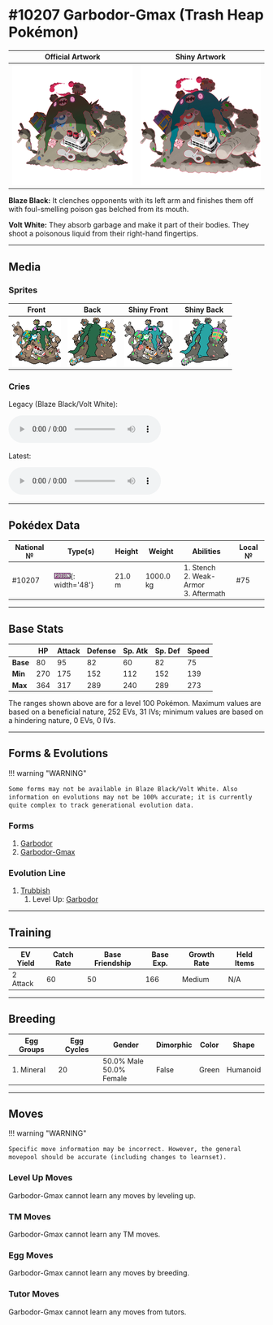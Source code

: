 # #10207 Garbodor-Gmax (Trash Heap Pokémon)

| Official Artwork | Shiny Artwork |
| --- | --- |
| ![Official Artwork](https://raw.githubusercontent.com/PokeAPI/sprites/master/sprites/pokemon/other/official-artwork/10207.png) | ![Shiny Artwork](https://raw.githubusercontent.com/PokeAPI/sprites/master/sprites/pokemon/other/official-artwork/shiny/10207.png) |

**Blaze Black:** It clenches opponents with its left arm and finishes them off with foul-smelling poison gas belched from its mouth.

**Volt White:** They absorb garbage and make it part of their bodies. They shoot a poisonous liquid from their right-hand fingertips.

---

## Media

### Sprites

| Front | Back | Shiny Front | Shiny Back |
| --- | --- | --- | --- |
| ![Front](https://raw.githubusercontent.com/PokeAPI/sprites/master/sprites/pokemon/versions/generation-v/black-white/10207.png) | ![Back](https://raw.githubusercontent.com/PokeAPI/sprites/master/sprites/pokemon/versions/generation-v/black-white/back/10207.png) | ![Shiny Front](https://raw.githubusercontent.com/PokeAPI/sprites/master/sprites/pokemon/versions/generation-v/black-white/shiny/10207.png) | ![Shiny Back](https://raw.githubusercontent.com/PokeAPI/sprites/master/sprites/pokemon/versions/generation-v/black-white/back/shiny/10207.png) |

### Cries

Legacy (Blaze Black/Volt White):
<p><audio controls>
  <source src="None" type="audio/ogg">
  Your browser does not support the audio element.
</audio></p>

Latest:
<p><audio controls>
  <source src="https://raw.githubusercontent.com/PokeAPI/cries/main/cries/pokemon/latest/10207.ogg" type="audio/ogg">
  Your browser does not support the audio element.
</audio></p>

---

## Pokédex Data

| National № | Type(s) | Height | Weight | Abilities | Local № |
|------------|---------|--------|--------|-----------|---------|
| #10207 | ![poison](../assets/types/poison.png){: width='48'} | 21.0 m | 1000.0 kg | 1. Stench<br>2. Weak-Armor<br>3. Aftermath | #75 |

---

## Base Stats
|   | HP | Attack | Defense | Sp. Atk | Sp. Def | Speed |
|---|----|--------|---------|---------|---------|-------|
| **Base** | 80 | 95 | 82 | 60 | 82 | 75 |
| **Min** | 270 | 175 | 152 | 112 | 152 | 139 |
| **Max** | 364 | 317 | 289 | 240 | 289 | 273 |

The ranges shown above are for a level 100 Pokémon. Maximum values are based on a beneficial nature, 252 EVs, 31 IVs; minimum values are based on a hindering nature, 0 EVs, 0 IVs.

---

## Forms & Evolutions

!!! warning "WARNING"

    Some forms may not be available in Blaze Black/Volt White. Also information on evolutions may not be 100% accurate; it is currently quite complex to track generational evolution data.

### Forms

1. [Garbodor](garbodor.md/)
2. [Garbodor-Gmax](garbodor-gmax.md/)

### Evolution Line

1. [Trubbish](trubbish.md/)
    1. Level Up: [Garbodor](garbodor.md/)


---

## Training

| EV Yield | Catch Rate | Base Friendship | Base Exp. | Growth Rate | Held Items |
|----------|------------|-----------------|-----------|-------------|------------|
| 2 Attack | 60 | 50 | 166 | Medium | N/A |

---

## Breeding

| Egg Groups | Egg Cycles | Gender | Dimorphic | Color | Shape |
|------------|------------|--------|-----------|-------|-------|
| 1. Mineral | 20 | 50.0% Male<br>50.0% Female | False | Green | Humanoid |

---

## Moves

!!! warning "WARNING"

    Specific move information may be incorrect. However, the general movepool should be accurate (including changes to learnset).

### Level Up Moves

Garbodor-Gmax cannot learn any moves by leveling up.

### TM Moves

Garbodor-Gmax cannot learn any TM moves.

### Egg Moves

Garbodor-Gmax cannot learn any moves by breeding.

### Tutor Moves

Garbodor-Gmax cannot learn any moves from tutors.

